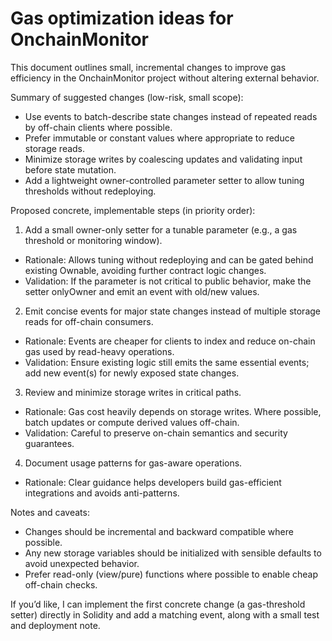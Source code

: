 # Gas optimization ideas for OnchainMonitor

This document outlines small, incremental changes to improve gas efficiency in the OnchainMonitor project without altering external behavior.

Summary of suggested changes (low-risk, small scope):

- Use events to batch-describe state changes instead of repeated reads by off-chain clients where possible.
- Prefer immutable or constant values where appropriate to reduce storage reads.
- Minimize storage writes by coalescing updates and validating input before state mutation.
- Add a lightweight owner-controlled parameter setter to allow tuning thresholds without redeploying.

Proposed concrete, implementable steps (in priority order):

1) Add a small owner-only setter for a tunable parameter (e.g., a gas threshold or monitoring window).
- Rationale: Allows tuning without redeploying and can be gated behind existing Ownable, avoiding further contract logic changes.
- Validation: If the parameter is not critical to public behavior, make the setter onlyOwner and emit an event with old/new values.

2) Emit concise events for major state changes instead of multiple storage reads for off-chain consumers.
- Rationale: Events are cheaper for clients to index and reduce on-chain gas used by read-heavy operations.
- Validation: Ensure existing logic still emits the same essential events; add new event(s) for newly exposed state changes.

3) Review and minimize storage writes in critical paths.
- Rationale: Gas cost heavily depends on storage writes. Where possible, batch updates or compute derived values off-chain.
- Validation: Careful to preserve on-chain semantics and security guarantees.

4) Document usage patterns for gas-aware operations.
- Rationale: Clear guidance helps developers build gas-efficient integrations and avoids anti-patterns.

Notes and caveats:
- Changes should be incremental and backward compatible where possible.
- Any new storage variables should be initialized with sensible defaults to avoid unexpected behavior.
- Prefer read-only (view/pure) functions where possible to enable cheap off-chain checks.

If you’d like, I can implement the first concrete change (a gas-threshold setter) directly in Solidity and add a matching event, along with a small test and deployment note.